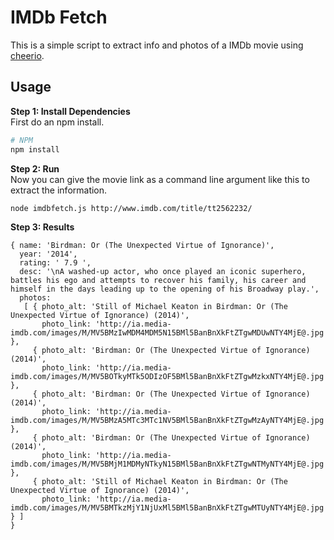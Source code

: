 # IMDb Fetch
This is a simple script to extract info and photos of a IMDb movie using [cheerio](https://github.com/cheeriojs/cheerio).

## Usage
**Step 1: Install Dependencies**
<br/>First do an npm install.
```bash
# NPM
npm install    
```

**Step 2: Run**
<br/>Now you can give the movie link as a command line argument like this to extract the information.
```bash
node imdbfetch.js http://www.imdb.com/title/tt2562232/
```

**Step 3: Results**
<br/>
```
{ name: 'Birdman: Or (The Unexpected Virtue of Ignorance)',
  year: '2014',
  rating: ' 7.9 ',
  desc: '\nA washed-up actor, who once played an iconic superhero, battles his ego and attempts to recover his family, his career and himself in the days leading up to the opening of his Broadway play.',
  photos: 
   [ { photo_alt: 'Still of Michael Keaton in Birdman: Or (The Unexpected Virtue of Ignorance) (2014)',
       photo_link: 'http://ia.media-imdb.com/images/M/MV5BMzIwMDM4MDM5N15BMl5BanBnXkFtZTgwMDUwNTY4MjE@.jpg' },
     { photo_alt: 'Birdman: Or (The Unexpected Virtue of Ignorance) (2014)',
       photo_link: 'http://ia.media-imdb.com/images/M/MV5BOTkyMTk5ODIzOF5BMl5BanBnXkFtZTgwMzkxNTY4MjE@.jpg' },
     { photo_alt: 'Birdman: Or (The Unexpected Virtue of Ignorance) (2014)',
       photo_link: 'http://ia.media-imdb.com/images/M/MV5BMzA5MTc3MTc1NV5BMl5BanBnXkFtZTgwMzAyNTY4MjE@.jpg' },
     { photo_alt: 'Birdman: Or (The Unexpected Virtue of Ignorance) (2014)',
       photo_link: 'http://ia.media-imdb.com/images/M/MV5BMjM1MDMyNTkyN15BMl5BanBnXkFtZTgwNTMyNTY4MjE@.jpg' },
     { photo_alt: 'Still of Michael Keaton in Birdman: Or (The Unexpected Virtue of Ignorance) (2014)',
       photo_link: 'http://ia.media-imdb.com/images/M/MV5BMTkzMjY1NjUxMl5BMl5BanBnXkFtZTgwMTUyNTY4MjE@.jpg' } ] 
}
```